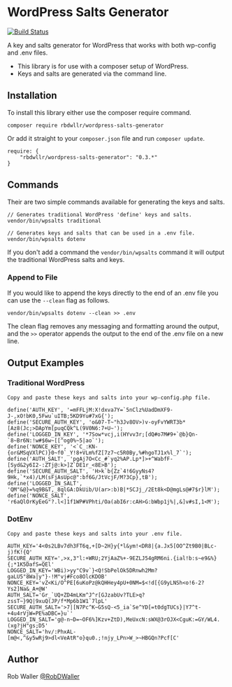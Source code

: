 # WordPress Salts Generator
[![Build Status](https://travis-ci.org/RobDWaller/wordpress-salts-generator.svg?branch=master)](https://travis-ci.org/RobDWaller/wordpress-salts-generator)

A key and salts generator for WordPress that works with both wp-config and .env files.

- This library is for use with a composer setup of WordPress.
- Keys and salts are generated via the command line.

## Installation

To install this library either use the composer require command.

```
composer require rbdwllr/wordpress-salts-generator
```

Or add it straight to your `composer.json` file and run `composer update`.

```
require: {
    "rbdwllr/wordpress-salts-generator": "0.3.*"
}
```

## Commands

Their are two simple commands available for generating the keys and salts.

```
// Generates traditional WordPress 'define' keys and salts.
vendor/bin/wpsalts traditional

// Generates keys and salts that can be used in a .env file.
vendor/bin/wpsalts dotenv
```

If you don't add a command the `vendor/bin/wpsalts` command it will output the traditional WordPress salts and keys.

### Append to File

If you would like to append the keys directly to the end of an .env file you can use the `--clean` flag as follows.

```
vendor/bin/wpsalts dotenv --clean >> .env
```

The clean flag removes any messaging and formatting around the output, and the `>>` operator appends the output to the end of the .env file on a new line.

## Output Examples

### Traditional WordPress

```
Copy and paste these keys and salts into your wp-config.php file.

define('AUTH_KEY', '=mFFLjM:X!dxva7Y=`5nClz%UadDmXF9-J-,xO!bK0,5Fwu`uITB;5KD9Yu#7xG{');
define('SECURE_AUTH_KEY', 'o&07-T~"h3Jv8OV>)v-oyFvYWRT3b*[Az8(Jc;>DApYm[puqCQk^L(9V0N6:7+U~');
define('LOGGED_IN_KEY', '*7Sow*vcj,i(HYvv3r;[dQ#o7M#9+`@b}Qn-`8~Br6N:!w#$6w~[[^og0%~5|ao`');
define('NONCE_KEY', '<`C_:KN-{or&MSqVXlPC)}0~f0`_Y!8+VLm%fZ[7z7~c5R0By,%#hgoTJ1x%l_7`');
define('AUTH_SALT', 'pgAj7O<Cc_#`yq2%AP.Lp*]>+^WabfF-[Syd&2y6I2-:ZTj@:k>]Z`DE1r_<8E>B');
define('SECURE_AUTH_SALT', 'H>k`b{Zz`4!6GyyNs4?9Hk,`*x4)/LM(sFjAsUpc@":bf6G/JtVcjF/M?3Cp},tB');
define('LOGGED_IN_SALT', 'QM"&@}=%q9B&T,_8qlGA:DkUib/U(ar>:b)B|*SCJj_/2Et8k<D@mgLs@#7$r}lM');
define('NONCE_SALT', 'r6aQlOrKyEeG"?.l<]1f1WP#VPhti/Oa(abI6r:cAH>G:bWbp1j%|,&]v#sI,1<M');
```

### DotEnv

```
Copy and paste these keys and salts into your .env file.

AUTH_KEY='4<0s2LBv7dh3FT6q,+[D~2H}y{*l&ym!<DR8|{a.Jx5[OO^Zt9B0|BLc-j)fK!{Q'
SECURE_AUTH_KEY=',>x,3"l:+WRU;2YjAaZ%+-9EZLJ54gRM6ni.{ial!b:s~e9&%}{;*1K5DafS=QEl'
LOGGED_IN_KEY='WBi)>yy"C9v`}<Q!SbPelOk5DRnwh2Mm?gaLU5"8Wa|y"}-!M"vj#Fco8OlcKDOB'
NONCE_KEY='vZ<Ki/O^PE[6uKoPz@kQHHey4pU+0NM=$<!d[{G9yLNSh<o!6-2?Ys2]Na&_A+@W'
AUTH_SALT='Gr_`UQ+ZD4mLKm^J^r[GJzabUv?TLE>q?zssT~}9Q|9xuQ(JP/f*Mp6b1W1`7lpL'
SECURE_AUTH_SALT='>7|[N7Pc^K~G5sQ-<5_ia`Se^YD[=t0dgTUCs}|Y7^t-+4u4rVjW=PE%aDBC=}u`'
LOGGED_IN_SALT='g@-n~D=~OF6%]Kzv+ZtD),MeUxcN:sWX@3rOJX<CguK:=GY/WL4.(xg?jH"gs;D5'
NONCE_SALT='hv/:PhxAL-[m@<,^&y5wRj9>dl<VeAtR"o}qu0.;!njy_LPn>W_>~HBGQn?Pcf[C'
```

## Author

Rob Waller [@RobDWaller](https://twitter.com/RobDWaller)
